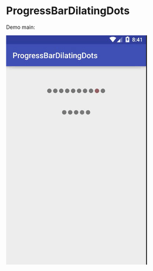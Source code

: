 # ProgressBarDilatingDots
Demo main:

![](https://github.com/bulbulhossen/ProgressBarDilatingDots/blob/master/demodot.gif?raw=true)
